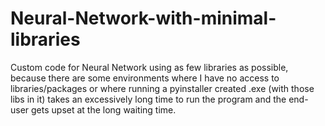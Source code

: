 # Neural-Network-with-minimal-libraries
Custom code for Neural Network using as few libraries as possible, because there are some environments where I have no access to libraries/packages or where running a pyinstaller created .exe (with those libs in it) takes an excessively long time to run the program and the end-user gets upset at the long waiting time.
